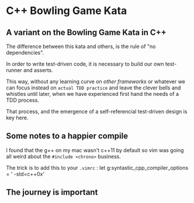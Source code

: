 # C++ Bowling Game Kata

## A variant on the Bowling Game Kata in C++

The difference between this kata and others, is the
rule of "no dependencies".

In order to write test-driven code, it is necessary to 
build our own test-runner and asserts.

This way, without any learning curve on *other frameworks* or whatever
we can focus instead on `actual TDD practice` and leave the
clever bells and whistles until later, when we have
experienced first hand the needs of a TDD process.

That process, and the emergence of a self-referencial test-driven
design is key here.

## Some notes to a happier compile

I found that the g++ on my mac wasn't c++11 by default
so vim was going all weird about the `#include <chrono>` business.

The trick is to add this to your `.vimrc` :
    let g:syntastic_cpp_compiler_options = ' -std=c++0x'

## The journey is important
